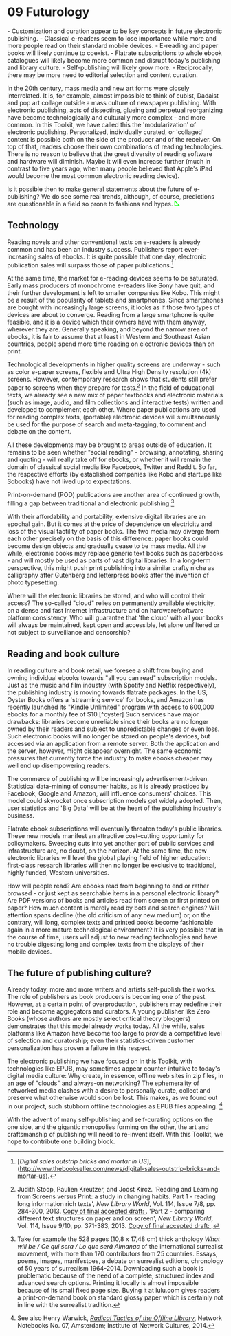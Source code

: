 # 09 Futurology 


<div class="summary">
- Customization and curation appear to be key concepts in future electronic publishing.
- Classical e-readers seem to lose importance while more and more people read on their standard mobile devices.
- E-reading and paper books will likely continue to coexist.
- Flatrate subscriptions to whole ebook catalogues will likely become more common and disrupt today's publishing and library culture.
- Self-publishing will likely grow more.
- Reciprocally, there may be more need to editorial selection and content curation.
</div>

In the 20th century, mass media and new art forms were closely interrelated. It is, for example, almost impossible to think of cubist, Dadaist and pop art collage outside a mass culture of newspaper publishing. With electronic publishing, acts of dissecting, glueing and perpetual reorganizing have become technologically and culturally more complex - and more common. In this Toolkit, we have called this the 'modularization' of electronic publishing. Personalized, individually curated, or 'collaged' content is possible both on the side of the producer and of the receiver. On top of that, readers choose their own combinations of reading technologies. There is no reason to believe that the great diversity of reading software and hardware will diminish. Maybe it will even increase further (much in contrast to five years ago, when many people believed that Apple's iPad would become the most common electronic reading device). 

Is it possible then to make general statements about the future of e-publishing? We do see some real trends, although, of course, predictions are questionable in a field so prone to fashions and hypes. [![Bloglink](images/dpt_blog_verwijzing.png)](http://digitalpublishingtoolkit.org/?p=921 "Link to blog post: Book review. The end of ebooks. 20 visionaries on the future of digital reading. ") 


## Technology 
Reading novels and other conventional texts on e-readers is already common and has been an industry success. Publishers report ever-increasing sales of ebooks. It is quite possible that one day, electronic publication sales will surpass those of paper publications.[^books] 

At the same time, the market for e-reading devices seems to be saturated. Early mass producers of monochrome e-readers like Sony have quit, and their further development is left to smaller companies like Kobo. This might be a result of the popularity of tablets and smartphones. Since smartphones are bought with increasingly large screens, it looks as if those two types of devices are about to converge. Reading from a large smartphone is quite feasible, and it is a device which their owners have with them anyway, wherever they are. Generally speaking, and beyond the narrow area of ebooks, it is fair to assume that at least in Western and Southeast Asian countries, people spend more time reading on electronic devices than on print.

Technological developments in higher quality screens are underway - such as color e-paper screens, flexible and Ultra High Density resolution (4k) screens. However, contemporary research shows that students still prefer paper to screens when they prepare for tests.[^stoop] In the field of educational texts, we already see a new mix of paper textbooks and electronic materials (such as image, audio, and film collections and interactive tests) written and developed to complement each other. Where paper publications are used for reading complex texts, (portable) electronic devices will simultaneously be used for the purpose of search and meta-tagging, to comment and debate on the content. 

All these developments may be brought to areas outside of education. It remains to be seen whether "social reading" - browsing, annotating, sharing and quoting - will really take off for ebooks, or whether it will remain the domain of classical social media like Facebook, Twitter and Reddit. So far, the respective efforts (by established companies like Kobo and startups like Sobooks) have not lived up to expectations.

Print-on-demand (POD) publications are another area of continued growth, filling a gap between traditional and electronic publishing.[^vanc] 

With their affordability and portability, extensive digital libraries are an epochal gain. But it comes at the price of dependence on electricity and loss of the visual tactility of paper books. The two media may diverge from each other precisely on the basis of this difference: paper books could become design objects and gradually cease to be mass media. All the while, electronic books may replace generic text books such as paperbacks - and will mostly be used as parts of vast digital libraries. In a long-term perspective, this might push print publishing into a similar crafty niche as calligraphy after Gutenberg and letterpress books after the invention of photo typesetting.

Where will the electronic libraries be stored, and who will control their access? The so-called "cloud" relies on permanently available electricity, on a dense and fast Internet infrastructure and on hardware/software platform consistency. Who will guarantee that 'the cloud' with all your books will always be maintained, kept open and accessible, let alone unfiltered or not subject to surveillance and censorship? 

## Reading and book culture 
In reading culture and book retail, we foresee a shift from buying and owning individual ebooks towards "all you can read" subscription models. Just as the music and film industry (with Spotify and Netflix respectively), the publishing industry is moving towards flatrate packages. In the US, Oyster Books offers a 'streaming service' for books, and Amazon has recently launched its "Kindle Unlimited" program with access to 600,000 ebooks for a monthly fee of $10.[^oyster] Such services have major drawbacks: libraries become unreliable since their books are no longer owned by their readers and subject to unpredictable changes or even loss. Such electronic books will no longer be stored on people's devices, but accessed via an application from a remote server. Both the application and the server, however, might disappear overnight. The same economic pressures that currently force the industry to make ebooks cheaper may well  end up disempowering readers. 

The commerce of publishing will be increasingly advertisement-driven. Statistical data-mining of consumer habits, as it is already practiced by Facebook, Google and Amazon, will influence consumers' choices. This model could skyrocket once subscription models get widely adopted. Then, user statistics and 'Big Data' will be at the heart of the publishing industry's business. 

Flatrate ebook subscriptions will eventually threaten today's public libraries. These new models manifest an attractive cost-cutting opportunity for policymakers. Sweeping cuts into yet another part of public services and infrastructure are, no doubt, on the horizon. At the same time, the new electronic libraries will level the global playing field of higher education: first-class research libraries will then no longer be exclusive to traditional, highly funded, Western universities. 

How will people read? Are ebooks read from beginning to end or rather browsed - or just kept as searchable items in a personal electronic library? Are PDF versions of books and articles read from screen or first printed on paper? How much content is merely read by bots and search engines? Will attention spans decline (the old criticism of any new medium) or, on the contrary, will long, complex texts and printed books become fashionable again in a more mature technological environment? It is very possible that in the course of time, users will adjust to new reading technologies and have no trouble digesting long and complex texts from the displays of their mobile devices. 

## The future of publishing culture? 
Already today, more and more writers and artists self-publish their works. The role of publishers as book producers is becoming one of the past. However, at a certain point of overproduction, publishers may redefine their role and become aggregators and curators. A young publisher like Zero Books (whose authors are mostly select critical theory bloggers) demonstrates that this model already works today. All the while, sales platforms like Amazon have become too large to provide a competitive level of selection and curatorship; even their statistics-driven customer personalization has proven a failure in this respect.

The electronic publishing we have focused on in this Toolkit, with technologies like EPUB, may sometimes appear counter-intuitive to today's digital media culture: Why create, in essence, offline web sites in zip files, in an age of "clouds" and always-on networking? The ephemerality of networked media clashes with a desire to personally curate, collect and preserve what otherwise would soon be lost. This makes, as we found out in our project, such stubborn offline technologies as EPUB files appealing. [^warwick]

With the advent of many self-publishing and self-curating options on the one side, and the gigantic monopolies forming on the other, the art and craftsmanship of publishing will need to re-invent itself. With this Toolkit, we hope to contribute one building block.


[^books]: [*Digital sales outstrip bricks and mortar in US*], (http://www.thebookseller.com/news/digital-sales-outstrip-bricks-and-mortar-us). 
[^vanc]: Take for example the 528 pages (10,8 x 17,48 cm) thick anthology *What will be / Ce qui sera / Lo que será Almanac* of the international surrealist movement, with more than 170 contributors from 25 countries. Essays, poems, images, manifestoes, a debate on surrealist editions, chronology of 50 years of surrealism 1964-2014. Downloading such a book is problematic because of the need of a complete, structured index and advanced search options. Printing it locally is almost impossible because of its small fixed page size. Buying it at lulu.com gives readers a print-on-demand book on standard glossy paper which is certainly not in line with the surrealist tradition. 
[^stoop]: Judith Stoop, Paulien Kreutzer, and Joost Kircz. 'Reading and Learning from Screens versus Print: a study in changing habits. Part 1 - reading long information rich texts', *New Library World*, Vol. 114, Issue 7/8, pp. 284-300, 2013. [Copy of final accepted draft: ](http://www.kra.nl/Website/Artikelen/NLW-Reading-Learning-part1-acceptedversion.pdf). 'Part 2 - comparing different text structures on paper and on screen', *New Library World*, Vol. 114, Issue 9/10, pp. 371-383, 2013. [Copy of final accepted draft: ](http://www.kra.nl/Website/Artikelen/NLW-Reading-Learning-part2-acceptedversion.pdf). 
[^warwick]: See also Henry Warwick, [*Radical Tactics of the Offline LIbrary*](http://networkcultures.org/blog/publication/no-07-radical-tactics-of-the-offline-library-henry-warwick/), Network Notebooks No. 07, Amsterdam; Institute of Network Cultures, 2014.